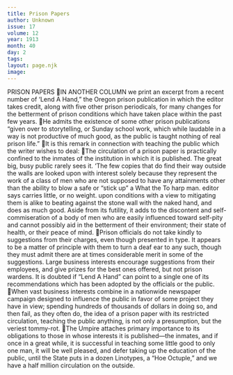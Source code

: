 ```yaml
---
title: Prison Papers
author: Unknown
issue: 17
volume: 12
year: 1913
month: 40
day: 2
tags:
layout: page.njk
image:
---
```

PRISON PAPERS IN ANOTHER COLUMN we print an excerpt from a recent number of ‘Lend A Hand,” the Oregon prison publication in which the editor takes credit, along with five other prison periodicals, for many changes for the betterment of prison conditions which have taken place within the past few years. He admits the existence of some other prison publications “given over to storytelling, or Sunday school work, which while laudable in a way is not productive of much good, as the public is taught nothing of real prison life.” It is this remark in connection with teaching the public which the writer wishes to deal: The circulation of a prison paper is practically confined to the inmates of the institution in which it is published. The great big, busy public rarely sees it. ‘The few copies that do find their way outside the walls are looked upon with interest solely because they represent the work of a class of men who are not supposed to have any attainments other than the ability to blow a safe or “stick up” a What the To harp man. editor says carries little, or no weight. upon conditions with a view to mitigating them is alike to beating against the stone wall with the naked hand, and does as much good. Aside from its futility, it adds to the discontent and self-commiseration of a body of men who are easily influenced toward self-pity and cannot possibly aid in the betterment of their environment; their state of health, or their peace of mind. Prison officials do not take kindly to suggestions from their charges, even though presented in type. It appears to be a matter of principle with them to turn a deaf ear to any such, though they must admit there are at times considerable merit in some of the suggestions. Large business interests encourage suggestions from their employees, and give prizes for the best ones offered, but not prison wardens. It is doubted if “Lend A Hand” can point to a single one of its recommendations which has been adopted by the officials or the public. When vast business interests combine in a nationwide newspaper campaign designed to influence the public in favor of some project they have in view; spending hundreds of thousands of dollars in doing so, and then fail, as they often do, the idea of a prison paper with its restricted circulation, teaching the public anything, is not only a presumption, but the veriest tommy-rot. The Umpire attaches primary importance to its obligations to those in whose interests it is published—the inmates, and if once in a great while, it is successful in teaching some little good to only one man, it will be well pleased, and defer taking up the education of the public, until the State puts in a dozen Linotypes, a “Hoe Octuple,” and we have a half million circulation on the outside. 
